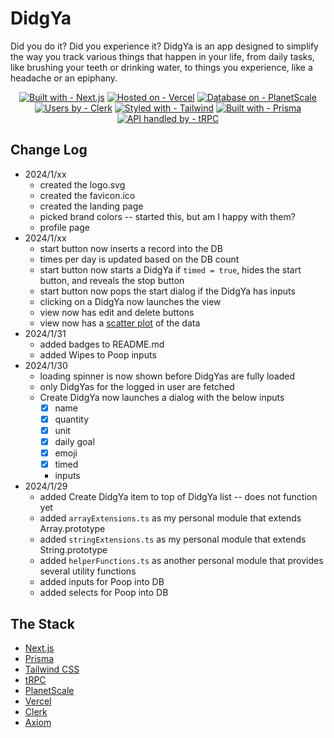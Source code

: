 # DidgYa

Did you do it? Did you experience it? DidgYa is an app designed to simplify the
way you track various things that happen in your life, from daily tasks, like
brushing your teeth or drinking water, to things you experience, like a headache
or an epiphany.

<div align="center">

[![Built with - Next.js](https://img.shields.io/badge/Built_with-Next.js-000?style=for-the-badge&logo=next.js)](https://nextjs.org)
[![Hosted on - Vercel](https://img.shields.io/badge/Hosted_on-Vercel-000?style=for-the-badge&logo=vercel)](https://vercel.com/)
[![Database on - PlanetScale](https://img.shields.io/badge/Database_on-PlanetScale-000?style=for-the-badge&logo=planetscale)](https://planetscale.com/)
[![Users by - Clerk](https://img.shields.io/badge/Users_by-Clerk-654bf6?style=for-the-badge&logo=clerk)](https://clerk.com/)
[![Styled with - Tailwind](https://img.shields.io/badge/Styled_with-Tailwind-38bdf8?style=for-the-badge&logo=tailwindcss)](https://tailwindcss.com)
[![Built with - Prisma](https://img.shields.io/badge/Built_with-Prisma-2d3748?style=for-the-badge&logo=prisma)](https://prisma.io)
[![API handled by - tRPC](https://img.shields.io/badge/API_handled_by-tRPC-398ccb?style=for-the-badge&logo=trpc)](https://trpc.io)

</div>

## Change Log

-   2024/1/xx
    -   created the logo.svg
    -   created the favicon.ico
    -   created the landing page
    -   picked brand colors -- started this, but am I happy with them?
    -   profile page
-   2024/1/xx
    -   start button now inserts a record into the DB
    -   times per day is updated based on the DB count
    -   start button now starts a DidgYa if `timed = true`, hides the start
        button, and reveals the stop button
    -   start button now pops the start dialog if the DidgYa has inputs
    -   clicking on a DidgYa now launches the view
    -   view now has edit and delete buttons
    -   view now has a [scatter plot](https://mui.com/x/react-charts/scatter/)
        of the data
-   2024/1/31
    -   added badges to README.md
    -   added Wipes to Poop inputs
-   2024/1/30
    -   loading spinner is now shown before DidgYas are fully loaded
    -   only DidgYas for the logged in user are fetched
    -   Create DidgYa now launches a dialog with the below inputs
        -   [x] name
        -   [x] quantity
        -   [x] unit
        -   [x] daily goal
        -   [x] emoji
        -   [x] timed
        -   inputs
-   2024/1/29
    -   added Create DidgYa item to top of DidgYa list -- does not function yet
    -   added `arrayExtensions.ts` as my personal module that extends
        Array.prototype
    -   added `stringExtensions.ts` as my personal module that extends
        String.prototype
    -   added `helperFunctions.ts` as another personal module that provides
        several utility functions
    -   added inputs for Poop into DB
    -   added selects for Poop into DB

## The Stack

-   [Next.js](https://nextjs.org)
-   [Prisma](https://prisma.io)
-   [Tailwind CSS](https://tailwindcss.com)
-   [tRPC](https://trpc.io)
-   [PlanetScale](https://planetscale.com/)
-   [Vercel](https://vercel.com/)
-   [Clerk](https://clerk.com/)
-   [Axiom](https://axiom.co/)
